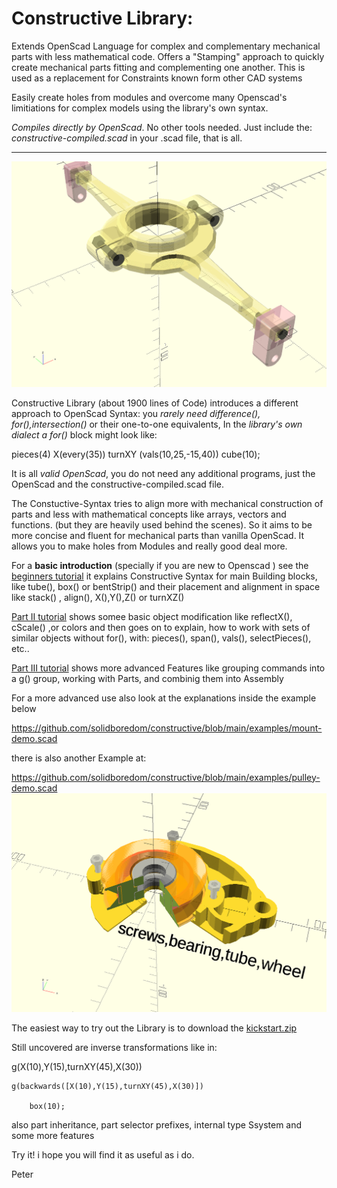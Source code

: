 # Constructive Library: 
Extends OpenScad Language for complex and complementary mechanical parts with less mathematical code. Offers a "Stamping"  approach to quickly create mechanical parts fitting and complementing one another. This is used as a replacement for Constraints known form other CAD systems

Easily create holes from modules and overcome many Openscad's limitiations for complex models using the library's own syntax. 

*Compiles directly by OpenScad*. No other tools needed. Just include the:
_constructive-compiled.scad_ in your .scad file, that is all.

----

![screeen](./img/mount.gif)

Constructive Library (about 1900 lines of Code)
introduces a different approach to OpenScad Syntax: you *rarely need difference(), for(),intersection()* or their one-to-one equivalents, In the *library's own dialect a for()* block might look like:

pieces(4) X(every(35)) turnXY (vals(10,25,-15,40)) cube(10);

It is all *valid OpenScad*, you do not need any additional programs, just the OpenScad and the constructive-compiled.scad file.

The Constuctive-Syntax tries to align more with mechanical construction of parts and less with mathematical concepts like arrays, vectors and functions. (but they are heavily used behind the scenes). So it aims to be more concise and fluent for mechanical parts than vanilla OpenScad. It allows you to make holes from Modules and really good deal more.

For a **basic introduction** (specially if you are new to Openscad )
see the [beginners tutorial](./tutorials/basic-tutorial.md) it explains Constructive Syntax for main Building blocks, like tube(), box() or bentStrip() and their placement and alignment in space like stack() , align(),  X(),Y(),Z() or turnXZ() 

[Part II tutorial](./tutorials/tutorial-partII.md) shows somee basic object modification like reflectX(), cScale() ,or colors and then goes on to explain, how to work with sets of similar objects without for(), with: pieces(), span(), vals(), selectPieces(), etc..

[Part III tutorial](./tutorials/tutorial-partIII.md) shows more advanced Features like grouping commands into a g() group, working with Parts, and combinig them into Assembly 

For a more advanced use also look at the explanations inside the example below

https://github.com/solidboredom/constructive/blob/main/examples/mount-demo.scad

there is also another Example at:

https://github.com/solidboredom/constructive/blob/main/examples/pulley-demo.scad
![screeen](./img/pulley.gif)

The easiest way to try out the Library is to download the [kickstart.zip](https://github.com/solidboredom/constructive/blob/main/kickstart.zip)


Still uncovered are inverse transformations like in:

g(X(10),Y(15),turnXY(45),X(30))

```
g(backwards([X(10),Y(15),turnXY(45),X(30)])

    box(10);
```

also part inheritance, part selector prefixes, internal type Ssystem and some more features

Try it! i hope you will find it as useful as i do.

Peter
